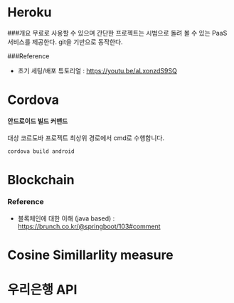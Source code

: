 # Heroku

###개요
무료로 사용할 수 있으며 간단한 프로젝트는 시범으로 돌려 볼 수 있는 PaaS 서비스를 제공한다.
git을 기반으로 동작한다.

###Reference
 - 초기 세팅/배포 튜토리얼 : https://youtu.be/aLxonzdS9SQ



# Cordova
#### 안드로이드 빌드 커맨드
대상 코르도바 프로젝트 최상위 경로에서 cmd로 수행합니다.

`
cordova build android
`



# Blockchain

### Reference
 - 블록체인에 대한 이해 (java based) : https://brunch.co.kr/@springboot/103#comment



# Cosine Simillarlity measure



# 우리은행 API


